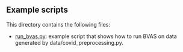 ## Example scripts 

This directory contains the following files:
 - [run_bvas.py](run_bvas.py): example script that shows how to run BVAS on data generated by data/covid_preprocessing.py. 
